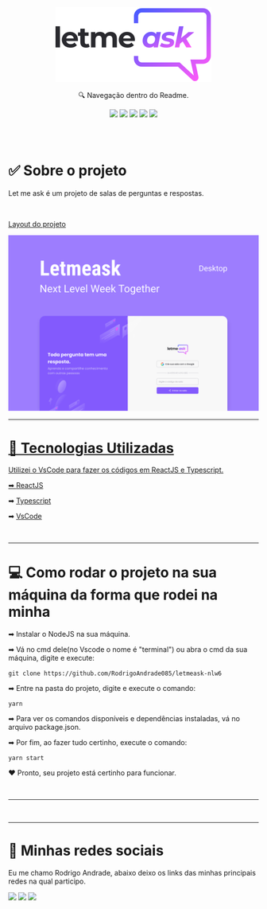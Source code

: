 <center>
  <img src="./.github/logo.svg"/>
</center>

<p align="center">🔍 Navegação dentro do Readme. </p>

<div align="center">

  [![](https://img.shields.io/badge/-Sobre-5276f2)](#sobre-o-projeto)
  [![](https://img.shields.io/badge/-Tecnologias-5276f2)](#techs)
  [![](https://img.shields.io/badge/-Começando-5276f2)](#rodar-projeto)
  [![](https://img.shields.io/badge/-Contribuir-5276f2)](#contribuir)
  [![](https://img.shields.io/badge/-Social-5276f2)](#rede-social)

</div>

</br></br>

<div align="left">
  <h1 id="sobre-o-projeto"> ✅ Sobre o projeto </h1>
  <p>
    Let me ask é um projeto de salas de perguntas e respostas.
  </p>
</div>

</br>

<a href="https://www.figma.com/file/u0BQK8rCf2KgzcukdRRCWh/Letmeask/duplicate">Layout do projeto

<center>
  <img src="./.github/cover.svg"/>
</center>

___

<div align="left"> 
  <h1 id="techs">🚀 Tecnologias Utilizadas </h1> 
  <p>
    Utilizei o VsCode para fazer os códigos em ReactJS e Typescript. 
  </p>
  <div>
    <p>
      ➡
      <a href="https://pt-br.reactjs.org"> ReactJS</a>
    </p>
    <p>
      ➡
      <a href="https://www.typescriptlang.org"> Typescript</a>
    </p>
    <p>
      ➡
      <a href="https://code.visualstudio.com"> VsCode</a>
    </p>
  </div>
</div> 

</br>

___

<div align="left">
  <h1 id="rodar-projeto">💻 Como rodar o projeto na sua máquina da forma que rodei na minha</h1>
  <p>➡ Instalar o NodeJS na sua máquina. <p>

  <p>➡ Vá no cmd dele(no Vscode o nome é "terminal") ou abra o cmd da sua máquina, digite e execute: </p>
  <p> 

    git clone https://github.com/RodrigoAndrade085/letmeask-nlw6
  </p>
  <p>➡ Entre na pasta do projeto, digite e execute o comando: </p>
  <p>

    yarn
  </p>
  <p>➡ Para ver os comandos disponíveis e dependências instaladas, vá no arquivo package.json. </p>
 
  <p>➡ Por fim, ao fazer tudo certinho, execute o comando:</p>
  <p>

    yarn start
  </p>

  <p>❤ Pronto, seu projeto está certinho para funcionar.</p>
</div>

</br>

___

</br>

___

<div align="left">
  <h1 id="rede-social">📱 Minhas redes sociais</h1>
  <p> Eu me chamo Rodrigo Andrade, abaixo deixo os links das minhas principais redes na qual participo.
  </p>

  [![](https://img.shields.io/badge/-Github-434140)](https://github.com/RodrigoAndrade085)
  [![](https://img.shields.io/badge/-Linkedin-3DC3C9)](https://www.linkedin.com/in/rodrigo-andrade-51bb55190/)
  [![](https://img.shields.io/badge/-Instagram-EA3C7A)](https://www.instagram.com/rodrigo_andrade.dev/?hl=pt-br)
</div>

</br>
